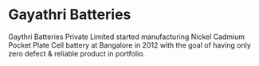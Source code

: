 # Gayathri Batteries
Gaythri Batteries Private Limited started manufacturing Nickel Cadmium Pocket Plate Cell battery at Bangalore in 2012 with the goal of having only zero defect & reliable product in portfolio.
